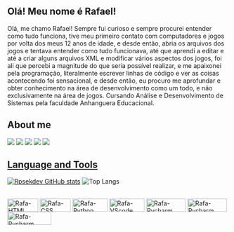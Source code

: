 
## Olá! Meu nome é Rafael!

Olá, me chamo Rafael! 
Sempre fui curioso e sempre procurei entender como tudo funciona, tive meu primeiro contato com computadores e jogos por volta dos meus 12 anos de idade, e desde então, abria os arquivos dos jogos e tentava entender como tudo funcionava, até que aprendi a editar e até a criar alguns arquivos XML e modificar vários aspectos dos jogos, foi ali que percebi a magnitude do que seria possível realizar, e me apaixonei pela programação, literalmente escrever linhas de código e ver as coisas acontecendo foi sensacional, e desde então, eu procuro me aprofundar e obter conhecimento na área de desenvolvimento como um todo, e não exclusivamente na área de jogos.
Cursando Análise e Desenvolvimento de Sistemas pela faculdade Anhanguera Educacional.

## About me
<div> 
 	<a href="https://www.linkedin.com/in/rafael-pereira-b14bb3bb/" target="_blank"><img src="https://img.shields.io/badge/-LinkedIn-%230077B5?style=for-the-badge&logo=linkedin&logoColor=white" target="_blank"></a>
  <a href ="mailto:rafael_xrs@hotmail.com"><img src="https://img.shields.io/badge/Gmail-D14836?style=for-the-badge&logo=gmail&logoColor=white" target="_blank"></a>
  <a href="https://github.com/rpsekdev" target="_blank"><img src="https://img.shields.io/badge/GitHub-100000?style=for-the-badge&logo=github&logoColor=white" target="_blank"></a> 
  <a href="https://steamcommunity.com/profiles/76561198166362997/" target="_blank"><img src="https://img.shields.io/badge/Steam-000000?style=for-the-badge&logo=steam&logoColor=white" target="_blank"></a>
  <a href="https://www.instagram.com/rpsek_/" target="_blank"><img src="https://img.shields.io/badge/Instagram-E4405F?style=for-the-badge&logo=instagram&logoColor=white"> 
</div>

## Language and Tools
  [![Rpsekdev GitHub stats](https://github-readme-stats.vercel.app/api?username=rpsekdev&theme=ayu-mirage&locale=pt-br)](https://github.com/rpsekdev/github-readme-stats)
  ![Top Langs](https://github-readme-stats.vercel.app/api/top-langs/?username=rpsekdev&layout=compact&theme=ayu-mirage&locale=pt-br)

 
<div style="display: inline_block"><br>
  <img align="center" alt="Rafa-HTML" height="30" width="70" src="https://img.shields.io/badge/HTML5-E34F26?style=for-the-badge&logo=html5&logoColor=white">
  <img align="center" alt="Rafa-CSS" height="30" width="70" src="https://img.shields.io/badge/CSS3-1572B6?style=for-the-badge&logo=css3&logoColor=white">
  <img align="center" alt="Rafa-Python" height="30" width="80" src="https://img.shields.io/badge/Python-FFD43B?style=for-the-badge&logo=python&logoColor=blue">
  <img align="center" alt="Rafa-VScode" height="30" width="80" src="https://img.shields.io/badge/VSCode-0078D4?style=for-the-badge&logo=visual%20studio%20code&logoColor=white">
  <img align="center" alt="Rafa-Pycharm" height="30" width="90" src="https://img.shields.io/badge/PyCharm-000000.svg?&style=for-the-badge&logo=PyCharm&logoColor=white">
  <img align="center" alt="Rafa-Pycharm" height="30" width="90" src="https://img.shields.io/badge/Bulma-00D1B2?style=for-the-badge&logo=Bulma&logoColor=white">
  <img align="center" alt="Rafa-Pycharm" height="30" width="100" src="https://img.shields.io/badge/Markdown-000000?style=for-the-badge&logo=markdown&logoColor=white">
</div>
  
  ##
  
 

<!---
rpsekdev/rpsekdev is a ✨ special ✨ repository because its `README.md` (this file) appears on your GitHub profile.
You can click the Preview link to take a look at your changes.
--->
